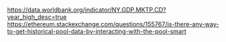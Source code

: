 https://data.worldbank.org/indicator/NY.GDP.MKTP.CD?year_high_desc=true
https://ethereum.stackexchange.com/questions/155767/is-there-any-way-to-get-historical-pool-data-by-interacting-with-the-pool-smart

